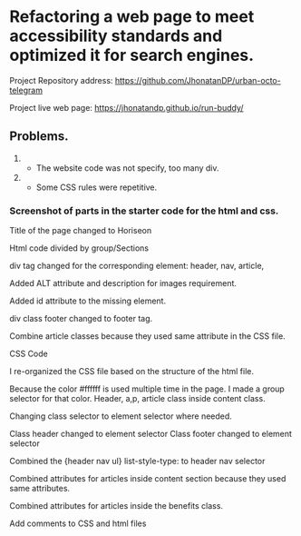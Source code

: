 # Refactoring a web page to meet accessibility standards and optimized it for search engines.

Project Repository address: https://github.com/JhonatanDP/urban-octo-telegram

Project live web page: https://jhonatandp.github.io/run-buddy/

## Problems.

1. - The website code was not specify, too many div.
2. - Some CSS rules were repetitive.
 
 ### Screenshot of parts in the starter code for the html and css.
 

Title of the page changed to Horiseon

Html code divided by group/Sections

div tag changed for the corresponding element: header, nav, article,

Added ALT attribute and description for images requirement.

Added id attribute to the missing element.

div class footer changed to footer tag.

Combine article classes because they used same attribute in the CSS file.   


CSS Code

I re-organized the CSS file based on the structure of the html file.

Because the color #ffffff is used multiple time in the page.  I made a group selector for that color. Header, a,p, article class inside content class. 

Changing class selector to element selector where needed.

Class header changed to element selector
Class footer changed to element selector

Combined the {header nav ul} list-style-type: to header nav selector

Combined attributes for articles inside content section because they used same attributes.

Combined attributes for articles inside the benefits class.

Add comments to CSS and html files


